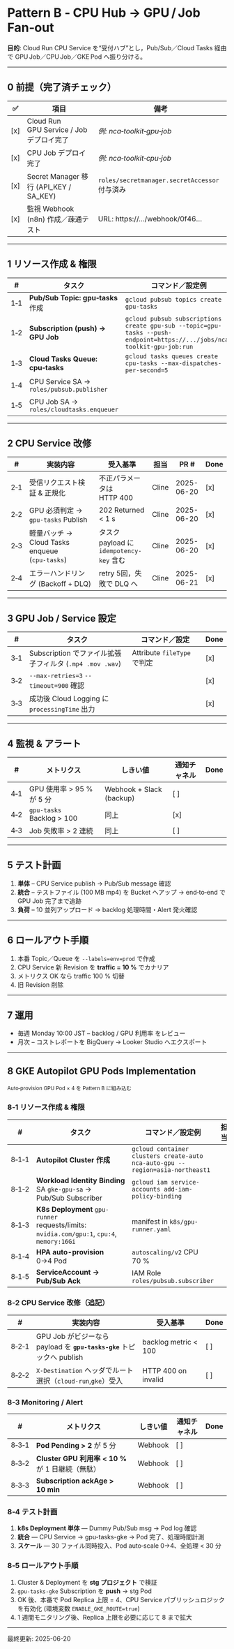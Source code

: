 # Pattern B ‑ CPU Hub → GPU / Job Fan‑out
**目的**: Cloud Run CPU Service を“受付ハブ”とし，Pub/Sub／Cloud Tasks 経由で GPU Job／CPU Job／GKE Pod へ振り分ける。

---
## 0 前提（完了済チェック）
| ✅ | 項目 | 備考 |
|---|---|---|
| [x] | Cloud Run GPU Service / Job デプロイ完了 | _例: nca‑toolkit‑gpu‑job_ |
| [x] | CPU Job デプロイ完了 | _例: nca‑toolkit‑cpu‑job_ |
| [x] | Secret Manager 移行 (API_KEY / SA_KEY) | `roles/secretmanager.secretAccessor` 付与済み |
| [x] | 監視 Webhook (n8n) 作成／疎通テスト | URL: https://…/webhook/0f46… |

---
## 1 リソース作成 & 権限
| # | タスク | コマンド／設定例 | 担当 | 期日 | Done |
|---|---|---|---|---|---|
| 1‑1 | **Pub/Sub Topic: gpu‑tasks** 作成 | `gcloud pubsub topics create gpu-tasks` | Cline | 2025-06-20 | [x] |
| 1‑2 | **Subscription (push) → GPU Job** | `gcloud pubsub subscriptions create gpu-sub --topic=gpu-tasks --push-endpoint=https://.../jobs/nca-toolkit-gpu-job:run` | Cline | 2025-06-20 | [x] |
| 1‑3 | **Cloud Tasks Queue: cpu‑tasks** | `gcloud tasks queues create cpu-tasks --max-dispatches-per-second=5` | Cline | 2025-06-20 | [x] |
| 1‑4 | CPU Service SA → `roles/pubsub.publisher` |  | Cline | 2025-06-20 | [x] |
| 1‑5 | CPU Job SA → `roles/cloudtasks.enqueuer` |  | Cline | 2025-06-20 | [x] |

---
## 2 CPU Service 改修
| # | 実装内容 | 受入基準 | 担当 | PR # | Done |
|---|---|---|---|---|---|
| 2‑1 | 受信リクエスト検証 & 正規化 | 不正パラメータは HTTP 400 | Cline | 2025-06-20 | [x] |
| 2‑2 | GPU 必須判定 → `gpu‑tasks` Publish | 202 Returned < 1 s | Cline | 2025-06-20 | [x] |
| 2‑3 | 軽量バッチ → Cloud Tasks enqueue (`cpu‑tasks`) | タスク payload に `idempotency-key` 含む | Cline | 2025-06-20 | [x] |
| 2‑4 | エラーハンドリング (Backoff + DLQ) | retry 5回，失敗で DLQ へ | Cline | 2025-06-21 | [x] |

---
## 3 GPU Job / Service 設定
| # | タスク | コマンド／設定 | Done |
|---|---|---|---|
| 3‑1 | Subscription でファイル拡張子フィルタ (`.mp4 .mov .wav`) | Attribute `fileType` で判定 | [x] |
| 3‑2 | `--max-retries=3` `--timeout=900` 確認 |   | [x] |
| 3‑3 | 成功後 Cloud Logging に `processingTime` 出力 |   | [x] |

---
## 4 監視 & アラート
| # | メトリクス | しきい値 | 通知チャネル | Done |
|---|---|---|---|---|
| 4‑1 | GPU 使用率 > 95 % が 5 分 | Webhook + Slack (backup) | [ ] |
| 4‑2 | `gpu‑tasks` Backlog > 100 | 同上 | [x] |
| 4‑3 | Job 失敗率 > 2 連続 | 同上 | [ ] |

---
## 5 テスト計画
1. **単体** – CPU Service publish → Pub/Sub message 確認
2. **統合** – テストファイル (100 MB mp4) を Bucket へアップ → end‑to‑end で GPU Job 完了まで追跡
3. **負荷** – 10 並列アップロード → backlog 処理時間・Alert 発火確認

---
## 6 ロールアウト手順
1. 本番 Topic／Queue を `--labels=env=prod` で作成
2. CPU Service 新 Revision を **traffic = 10 %** でカナリア
3. メトリクス OK なら traffic 100 % 切替
4. 旧 Revision 削除

---
## 7 運用
- 毎週 Monday 10:00 JST – backlog / GPU 利用率 をレビュー
- 月次 – コストレポートを BigQuery → Looker Studio へエクスポート

---
## 8 GKE Autopilot GPU Pods Implementation  
<small>Auto‑provision GPU Pod × 4 を Pattern B に組み込む</small>

### 8‑1 リソース作成 & 権限
| # | タスク | コマンド／設定例 | 担当 | 期日 | Done |
|---|---|---|---|---|---|
| 8‑1‑1 | **Autopilot Cluster 作成** | `gcloud container clusters create-auto nca-auto-gpu --region=asia-northeast1` |  |  | [ ] |
| 8‑1‑2 | **Workload Identity Binding**<br>SA `gke-gpu-sa` → Pub/Sub Subscriber | `gcloud iam service-accounts add-iam-policy-binding` |  |  | [ ] |
| 8‑1‑3 | **K8s Deployment** `gpu-runner`<br>requests/limits: `nvidia.com/gpu:1`, `cpu:4`, `memory:16Gi` | manifest in `k8s/gpu-runner.yaml` |  |  | [ ] |
| 8‑1‑4 | **HPA auto-provision** 0→4 Pod | `autoscaling/v2` CPU 70 % |  |  | [ ] |
| 8‑1‑5 | **ServiceAccount → Pub/Sub Ack** | IAM Role `roles/pubsub.subscriber` |  |  | [ ] |

### 8‑2 CPU Service 改修（追記）
| # | 実装内容 | 受入基準 | Done |
|---|---|---|---|
| 8‑2‑1 | GPU Job がビジーなら payload を **`gpu-tasks-gke`** トピックへ publish | backlog metric < 100 | [ ] |
| 8‑2‑2 | `X-Destination` ヘッダでルート選択（`cloud-run`,`gke`）受入 | HTTP 400 on invalid | [ ] |

### 8‑3 Monitoring / Alert
| # | メトリクス | しきい値 | 通知チャネル | Done |
|---|---|---|---|---|
| 8‑3‑1 | **Pod Pending > 2** が 5 分 | Webhook | [ ] |
| 8‑3‑2 | **Cluster GPU 利用率 < 10 %** が 1 日継続（無駄） | Webhook | [ ] |
| 8‑3‑3 | **Subscription ackAge > 10 min** | Webhook | [ ] |

### 8‑4 テスト計画
1. **k8s Deployment 単体** — Dummy Pub/Sub msg → Pod log 確認  
2. **統合** — CPU Service → gpu-tasks-gke → Pod 完了、処理時間計測  
3. **スケール** — 30 ファイル同時投入、Pod auto‑scale 0→4、全処理 < 30 分

### 8‑5 ロールアウト手順
1. Cluster & Deployment を **stg プロジェクト** で検証  
2. `gpu-tasks-gke` Subscription を **push** → stg Pod  
3. OK 後、本番で Pod Replica 上限 = 4、CPU Service パブリッシュロジックを有効化 (環境変数 `ENABLE_GKE_ROUTE=true`)  
4. 1 週間モニタリング後、Replica 上限を必要に応じて 8 まで拡大

---
最終更新: 2025-06-20
